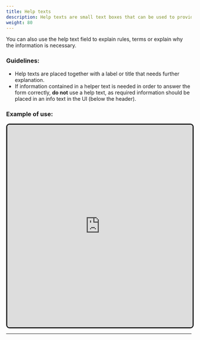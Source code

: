 ```yaml
---
title: Help texts
description: Help texts are small text boxes that can be used to provide explanations to the user. 
weight: 80
---
```


You can also use the help text field to explain rules, terms or explain why the information is necessary.

### Guidelines:
- Help texts are placed together with a label or title that needs further explanation. 
- If information contained in a helper text is needed in order to answer the form correctly, **do not** use a help text, as required information should be placed in an info text in the UI (below the header).

### Example of use:

<iframe style="border: 3px solid rgb(0 0 0 / 90%);border-radius: 9px;" width="100%" height="550" src="https://embed.figma.com/proto/b2w3PuS5c0w8vVU3z8KOwp/Altinn-Studio-Komponenter?page-id=7669%3A75779&node-id=8014-35112&node-type=frame&viewport=960%2C660%2C0.33&scaling=scale-down&content-scaling=fixed&embed-host=share" allowfullscreen></iframe>

---
